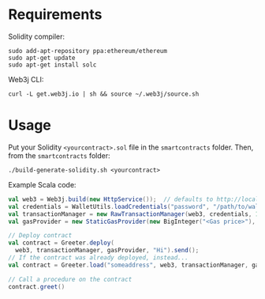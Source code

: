 # Requirements

Solidity compiler:
```shell
sudo add-apt-repository ppa:ethereum/ethereum
sudo apt-get update
sudo apt-get install solc
```

Web3j CLI:
```shell
curl -L get.web3j.io | sh && source ~/.web3j/source.sh
```

# Usage

Put your Solidity `<yourcontract>.sol` file in the `smartcontracts` folder.
Then, from the `smartcontracts` folder:
```shell
./build-generate-solidity.sh <yourcontract>
```

Example Scala code:
```scala
val web3 = Web3j.build(new HttpService());  // defaults to http://localhost:8545/
val credentials = WalletUtils.loadCredentials("password", "/path/to/walletfile")
val transactionManager = new RawTransactionManager(web3, credentials, 1234) // 1234 = chainId (Our chainId is 15)
val gasProvider = new StaticGasProvider(new BigInteger("<Gas price>"), new BigInteger("<Gas limit>"))

// Deploy contract
val contract = Greeter.deploy(
  web3, transactionManager, gasProvider, "Hi").send();
// If the contract was already deployed, instead...
val contract = Greeter.load("someaddress", web3, transactionManager, gasProvider)

// Call a procedure on the contract
contract.greet()
```